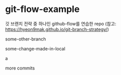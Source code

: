 # git-flow-example
깃 브랜치 전략 중 하나인 github-flow를 연습한 repo (참고: https://hyeon9mak.github.io/git-branch-strategy/)

some-other-branch

some-change-made-in-local

a

more commits
